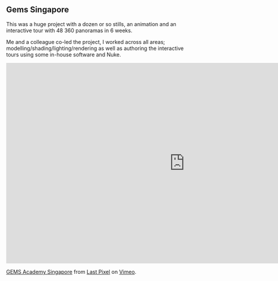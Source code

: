 ## Gems Singapore

This was a huge project with a dozen or so stills, an animation and an 
interactive tour with 48 360 panoramas in 6 weeks.

Me and a colleague co-led the project, I worked across all areas; 
modelling/shading/lighting/rendering as well as authoring the 
interactive tours using some in-house software and Nuke.

<div class="video-responsive">
<iframe src="https:///player.vimeo.com/video/103785648" width="960" height="540" frameborder="0" webkitallowfullscreen mozallowfullscreen allowfullscreen></iframe> <p><a href="http://vimeo.com/103785648">GEMS Academy Singapore</a> from <a href="http://vimeo.com/lastpixel">Last Pixel</a> on <a href="https://vimeo.com">Vimeo</a>.</p>
</div>